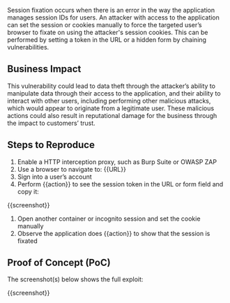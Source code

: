 Session fixation occurs when there is an error in the way the application manages session IDs for users. An attacker with access to the application can set the session or cookies manually to force the targeted user’s browser to fixate on using the attacker's session cookies. This can be performed by setting a token in the URL or a hidden form by chaining vulnerabilities.

## Business Impact

This vulnerability could lead to data theft through the attacker’s ability to manipulate data through their access to the application, and their ability to interact with other users, including performing other malicious attacks, which would appear to originate from a legitimate user. These malicious actions could also result in reputational damage for the business through the impact to customers’ trust.

## Steps to Reproduce

1. Enable a HTTP interception proxy, such as Burp Suite or OWASP ZAP
1. Use a browser to navigate to: {{URL}}
1. Sign into a user’s account
1. Perform {{action}} to see the session token in the URL or form field and copy it:

{{screenshot}}

1. Open another container or incognito session and set the cookie manually
1. Observe the application does {{action}} to show that the session is fixated

## Proof of Concept (PoC)

The screenshot(s) below shows the full exploit:

{{screenshot}}
